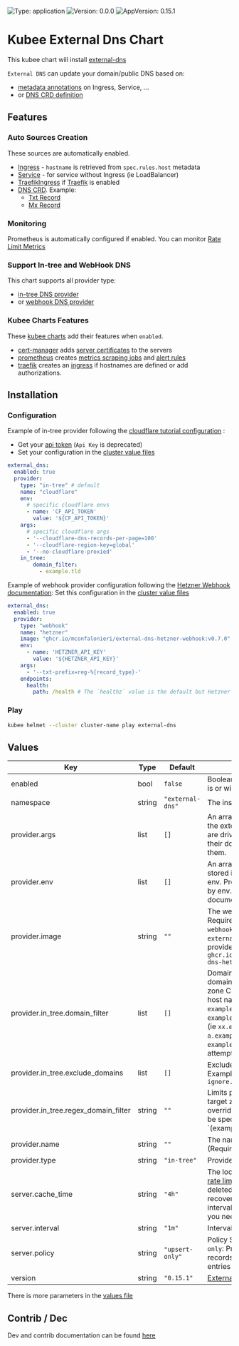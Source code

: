 

[//]: # (README.md generated by gotmpl. DO NOT EDIT.)

![Type: application](https://img.shields.io/badge/Type-application-informational?style=flat-square) ![Version: 0.0.0](https://img.shields.io/badge/Version-0.0.0-informational?style=flat-square) ![AppVersion: 0.15.1](https://img.shields.io/badge/AppVersion-0.15.1-informational?style=flat-square)

# Kubee External Dns Chart

This kubee chart will install [external-dns](https://github.com/kubernetes-sigs/external-dns)

`External DNS` can update your domain/public DNS based on:
* [metadata annotations](https://kubernetes-sigs.github.io/external-dns/latest/docs/annotations/annotations/) on Ingress, Service, ...
* or [DNS CRD definition](https://kubernetes-sigs.github.io/external-dns/latest/docs/contributing/crd-source/)

## Features

### Auto Sources Creation

These sources are automatically enabled.
* [Ingress](https://kubernetes-sigs.github.io/external-dns/latest/docs/sources/ingress/) - `hostname` is retrieved from `spec.rules.host` metadata
* [Service](https://kubernetes-sigs.github.io/external-dns/latest/docs/sources/service/) - for service without Ingress (ie LoadBalancer)
* [TraefikIngress](https://kubernetes-sigs.github.io/external-dns/latest/docs/sources/traefik-proxy/) if [Traefik](https://github.com/EraldyHq/kubee/blob/main/charts/Traefik/README.md) is enabled
* [DNS CRD](https://kubernetes-sigs.github.io/external-dns/latest/docs/contributing/crd-source/). Example:
  * [Txt Record](https://kubernetes-sigs.github.io/external-dns/latest/docs/sources/txt-record/)
  * [Mx Record](https://kubernetes-sigs.github.io/external-dns/latest/docs/sources/mx-record/)

 
### Monitoring

Prometheus is automatically configured if enabled.
You can monitor [Rate Limit Metrics](https://kubernetes-sigs.github.io/external-dns/latest/docs/rate-limits/#monitoring)

### Support In-tree and WebHook DNS

This chart supports all provider type:
+ [in-tree DNS provider](https://kubernetes-sigs.github.io/external-dns/latest/#the-latest-release)
+ or [webhook DNS provider](https://kubernetes-sigs.github.io/external-dns/latest/#new-providers)

### Kubee Charts Features

  These [kubee charts](https://github.com/EraldyHq/kubee/blob/main/docs/site/kubee-helmet-chart.md) add their features when `enabled`.

* [cert-manager](https://github.com/EraldyHq/kubee/blob/main/charts/cert-manager/README.md) adds [server certificates](https://cert-manager.io/docs/usage/certificate/) to the servers
* [prometheus](https://github.com/EraldyHq/kubee/blob/main/charts/prometheus/README.md) creates [metrics scraping jobs](https://prometheus.io/docs/concepts/jobs_instances/) and [alert rules](https://prometheus.io/docs/prometheus/latest/configuration/alerting_rules/)
* [traefik](https://github.com/EraldyHq/kubee/blob/main/charts/traefik/README.md) creates an [ingress](https://kubernetes.io/docs/concepts/services-networking/ingress/) if hostnames are defined or add authorizations.

## Installation

### Configuration

Example of in-tree provider following the [cloudflare tutorial configuration](https://kubernetes-sigs.github.io/external-dns/latest/docs/tutorials/cloudflare/) :
* Get your [api token](https://github.com/EraldyHq/kubee/blob/main/docs/site/cloudflare.md)
 (`Api Key` is deprecated)
* Set your configuration in the [cluster value files](https://github.com/EraldyHq/kubee/blob/main/docs/site/cluster-values.md)

```yaml
external_dns:
  enabled: true
  provider:
    type: "in-tree" # default
    name: "cloudflare"
    env:
      # specific cloudflare envs
      - name: 'CF_API_TOKEN'
        value: '${CF_API_TOKEN}'
    args:
      # specific cloudflare args
      - '--cloudflare-dns-records-per-page=100'
      - '--cloudflare-region-key=global'
      - '--no-cloudflare-proxied'
    in_tree:
        domain_filter:
          - example.tld
```

Example of webhook provider configuration following the [Hetzner Webhook documentation](https://github.com/mconfalonieri/external-dns-hetzner-webhook):
Set this configuration in the [cluster value files](https://github.com/EraldyHq/kubee/blob/main/docs/site/cluster-values.md)

```yaml
external_dns:
  enabled: true
  provider:
    type: "webhook"
    name: "hetzner"
    image: "ghcr.io/mconfalonieri/external-dns-hetzner-webhook:v0.7.0"
    env:
      - name: 'HETZNER_API_KEY'
        value: '${HETZNER_API_KEY}'
    args:
      - '--txt-prefix=reg-%{record_type}-'
    endpoints:
      health:
        path: /health # The `healthz` value is the default but Hetzner Webhook does not follow the [specification](https://kubernetes-sigs.github.io/external-dns/latest/docs/tutorials/webhook-provider/#exposed-endpoints)
```

### Play

```bash
kubee helmet --cluster cluster-name play external-dns
```

## Values

| Key | Type | Default | Description |
|-----|------|---------|-------------|
| enabled | bool | `false` | Boolean to indicate that this chart is or will be installed in the cluster |
| namespace | string | `"external-dns"` | The installation namespace |
| provider.args | list | `[]` | An array of args to be added to the external dns server Providers are driven by some args. Refer to their documentation to discover them. |
| provider.env | list | `[]` | An array of name, value env stored in secrets and passed as env. Providers secret are driven by env. Refer to their documentation to discover them. |
| provider.image | string | `""` | The webhook provider image. Required if the provider is `webhook`. `in-tree` uses the `external-dns` image as webhook provider. Example: `ghcr.io/mconfalonieri/external-dns-hetzner-webhook:v0.7.0` |
| provider.in_tree.domain_filter | list | `[]` | Domain filter. Limit to only domains; change to match the zone Create DNS records for host names that match E.g. `example.org` will allow the zone `example.org` and all subdomains (ie `xx.example.org`) `a.example.com` will allow for zone `example.com` `.example.com` will not attempt to match parent zones. |
| provider.in_tree.exclude_domains | list | `[]` | Exclude a domain or subdomain Example: `ignore.this.example.com` |
| provider.in_tree.regex_domain_filter | string | `""` | Limits possible domains and target zone with a regex. It overrides domain filters and can be specified only once. Example: `(example\\.org|company\\.com)$` or `example*` |
| provider.name | string | `""` | The name of the provider (Required for an in-tree provider) |
| provider.type | string | `"in-tree"` | Provider. `in-tree` or `webhook` |
| server.cache_time | string | `"4h"` | The local DNS cache to avoid [rate limiting](https://kubernetes-sigs.github.io/external-dns/latest/docs/rate-limits/) If a DNS entry is deleted/modified manually, the recovery will need to wait this interval for resynchronization. Or you need to restart the pod. |
| server.interval | string | `"1m"` | Interval for DNS sync. |
| server.policy | string | `"upsert-only"` | Policy Synchronization. `upsert-only`: Prevent deleting any records. `sync`: if you want DNS entries to get deleted as well |
| version | string | `"0.15.1"` | [External DNS version](https://github.com/kubernetes-sigs/external-dns/releases) |

There is more parameters in the [values file](values.yaml)

## Contrib / Dec

Dev and contrib documentation can be found [here](contrib/contrib.md)

